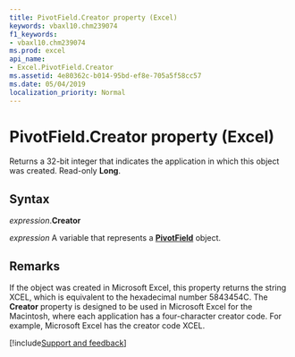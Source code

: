 ```yaml
---
title: PivotField.Creator property (Excel)
keywords: vbaxl10.chm239074
f1_keywords:
- vbaxl10.chm239074
ms.prod: excel
api_name:
- Excel.PivotField.Creator
ms.assetid: 4e80362c-b014-95bd-ef8e-705a5f58cc57
ms.date: 05/04/2019
localization_priority: Normal
---
```



# PivotField.Creator property (Excel)

Returns a 32-bit integer that indicates the application in which this object was created. Read-only **Long**.


## Syntax

_expression_.**Creator**

_expression_ A variable that represents a **[PivotField](Excel.PivotField.md)** object.


## Remarks

If the object was created in Microsoft Excel, this property returns the string XCEL, which is equivalent to the hexadecimal number 5843454C. The **Creator** property is designed to be used in Microsoft Excel for the Macintosh, where each application has a four-character creator code. For example, Microsoft Excel has the creator code XCEL.




[!include[Support and feedback](~/includes/feedback-boilerplate.md)]